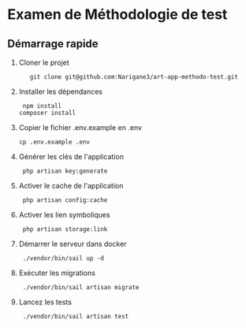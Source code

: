 # Examen de Méthodologie de test

## Démarrage rapide

1. Cloner le projet
   ```Shell
      git clone git@github.com:Narigane3/art-app-methodo-test.git
      ```
2. Installer les dépendances
   ```Shell
    npm install
   composer install
    ```
3. Copier le fichier .env.example en .env
   ```Shell
   cp .env.example .env
   ```
4. Générer les clés de l'application
   ```Shell
    php artisan key:generate
    ```
5. Activer le cache de l'application
   ```Shell
    php artisan config:cache
    ```
6. Activer les lien symboliques
   ```Shell
    php artisan storage:link
   ```
7. Démarrer le serveur dans docker
   ```Shell
    ./vendor/bin/sail up -d
   ```
8. Exécuter les migrations
   ```Shell
    ./vendor/bin/sail artisan migrate
   ```

9. Lancez les tests
   ```Shell
    ./vendor/bin/sail artisan test
   ```
